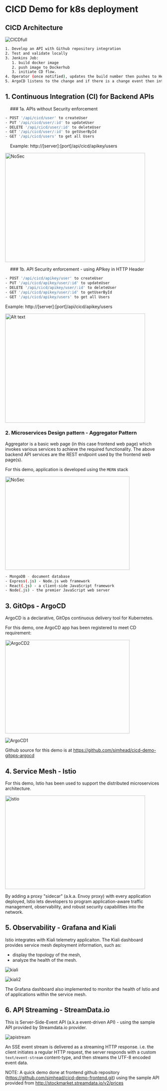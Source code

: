 # CICD Demo for k8s deployment
## CICD Architecture

![CICDfull](./images/cicd-fullflow.jpg?raw=true "Title")

```sh
1. Develop an API with Github repository integration
2. Test and validate locally
3. Jenkins Job:
   1. build docker image
   2. push image to Dockerhub
   3. initiate CD flow.
4. Operator (once notified), updates the build number then pushes to Helm repository.
5. ArgoCD listens to the change and if there is a change event then intiates the new k8s deployment.
```

## 1. Continuous Integration (CI) for Backend APIs
&nbsp;&nbsp;&nbsp;&nbsp;### 1a. APIs without Security enforcement
```sh
- POST '/api/cicd/user' to createUser
- PUT '/api/cicd/user/:id' to updateUser
- DELETE '/api/cicd/user/:id' to deleteUser
- GET '/api/cicd/user/:id' to getUserById
- GET '/api/cicd/users' to get all Users
```
&nbsp;&nbsp;&nbsp;&nbsp;Example: http://[server]:[port]/api/cicd/apikey/users

<img alt="NoSec" height="350" src="./images/postman-nosecurity.jpg" width="450"/>

&nbsp;&nbsp;&nbsp;&nbsp;### 1b. API Security enforcement - using APIkey in HTTP Header
```sh
- POST '/api/cicd/apikey/user' to createUser
- PUT '/api/cicd/apikey/user/:id' to updateUser
- DELETE '/api/cicd/apikey/user/:id' to deleteUser
- GET '/api/cicd/apikey/user/:id' to getUserById
- GET '/api/cicd/apikey/users' to get all Users
```
Example: http://[server]:[port]/api/cicd/apikey/users

<img alt="Alt text" height="350" src="./images/postman-apikey.jpg" title="Title" width="450"/>

### 2. Microservices Design pattern - Aggregator Pattern
Aggregator is a basic web page (in this case frontend web page) which invokes various services to achieve the required functionality.
The above backend API services are the REST endpoint used by the frontend web page(s).

For this demo, application is developed using the `MERN` stack

<img alt="NoSec" height="300" src="./images/mernstack.jpg" width="400"/>

```sh
- MongoDB - document database
- Express(.js) - Node.js web framework
- React(.js) - a client-side JavaScript framework
- Node(.js) - the premier JavaScript web server
```
## 3. GitOps - ArgoCD
ArgoCD is a declarative, GitOps continuous delivery tool for Kubernetes.

For this demo, one ArgoCD app has been registered to meet CD requirement:

<img alt="ArgoCD2" height="300" src="./images/gitops-argocd.jpg" width="400"/>

![ArgoCD1](./images/gitops-argocd-details.jpg)

Github source for this demo is at 
https://github.com/simhead/cicd-demo-gitops-argocd

## 4. Service Mesh - Istio
For this demo, Istio has been used to support the distributed microservices architecture.

<img alt="istio" height="300" src="./images/istio.jpg" width="450"/>

By adding a proxy "sidecar" (a.k.a. Envoy proxy) with every application deployed, 
Istio lets developers to program application-aware traffic management, observability, and 
robust security capabilities into the network.

## 5. Observability - Grafana and Kiali
Istio integrates with Kiali telemetry applicaiton. 
The Kiali dashboard provides service mesh deployment information, such as:

- display the topology of the mesh,
- analyze the health of the mesh.

![kiali](./images/dashboard-istio-kiali.jpg)

![kiali2](./images/dashboard-istio-kiali2.jpg)

The Grafana dashboard also implemented to monitor the health of Istio and of applications within the service mesh.

## 6. API Streaming - StreamData.io
This is Server-Side-Event API (a.k.a event-driven API) - 
using the sample API provided by Streamdata.io provider. 

![apistream](./images/streamdataio.jpg)

An SSE event stream is delivered as a streaming HTTP response.
i.e. the client initiates a regular HTTP request,
the server responds with a custom `text/event-stream` content-type,
and then streams the UTF-8 encoded event data.

NOTE: A quick demo done at frontend github repository (https://github.com/simhead/cicd-demo-frontend.git) 
using the sample API provided from http://stockmarket.streamdata.io/v2/prices



